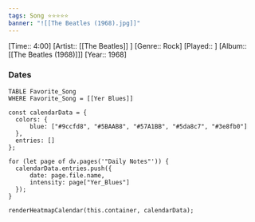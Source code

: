 ```yaml
---
tags: Song ⭐⭐⭐⭐⭐ 
banner: "![[The Beatles (1968).jpg]]"
---
```

[Time:: 4:00]
[Artist:: [[The Beatles]] ]
[Genre:: Rock]
[Played:: ]
[Album:: [[The Beatles (1968)]]]
[Year:: 1968]
### Dates
````dataview
TABLE Favorite_Song
WHERE Favorite_Song = [[Yer Blues]]
````
  ```dataviewjs
const calendarData = { 
	colors: { 
		blue: ["#9ccfd8", "#5BAAB8", "#57A1BB", "#5da8c7", "#3e8fb0"] 
	}, 
	entries: [] 
}; 

for (let page of dv.pages('"Daily Notes"')) { 
	calendarData.entries.push({ 
		date: page.file.name, 
		intensity: page["Yer_Blues"]
	}); 
} 

renderHeatmapCalendar(this.container, calendarData);
```

